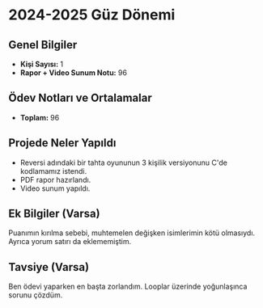 # 2024-2025 Güz Dönemi

## Genel Bilgiler
* **Kişi Sayısı:** 1
* **Rapor + Video Sunum Notu:** 96

## Ödev Notları ve Ortalamalar
- **Toplam:** 96

## Projede Neler Yapıldı
* Reversi adındaki bir tahta oyununun 3 kişilik versiyonunu C'de kodlamamız istendi.
* PDF rapor hazırlandı.
* Video sunum yapıldı.


## Ek Bilgiler (Varsa)
Puanımın kırılma sebebi, muhtemelen değişken isimlerimin kötü olmasıydı. Ayrıca yorum satırı da eklememiştim.

## Tavsiye (Varsa)
Ben ödevi yaparken en başta zorlandım. Looplar üzerinde yoğunlaşınca sorunu çözdüm.
